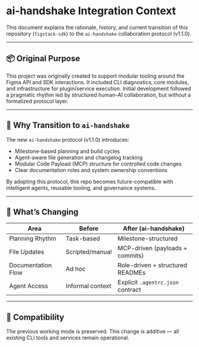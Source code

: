 # ai-handshake Integration Context

This document explains the rationale, history, and current transition of this repository (`figstack-sdk`) to the `ai-handshake` collaboration protocol (v1.1.0).

---

## 📦 Original Purpose

This project was originally created to support modular tooling around the Figma API and SDK interactions. It included CLI diagnostics, core modules, and infrastructure for plugin/service execution. Initial development followed a pragmatic rhythm led by structured human–AI collaboration, but without a formalized protocol layer.

---

## 🤝 Why Transition to `ai-handshake`

The new `ai-handshake` protocol (v1.1.0) introduces:

- Milestone-based planning and build cycles
- Agent-aware file generation and changelog tracking
- Modular Code Payload (MCP) structure for controlled code changes
- Clear documentation roles and system ownership conventions

By adopting this protocol, this repo becomes future-compatible with intelligent agents, reusable tooling, and governance systems.

---

## 🔁 What’s Changing

| Area               | Before                  | After (ai-handshake)                |
|--------------------|--------------------------|--------------------------------------|
| Planning Rhythm    | Task-based               | Milestone-structured                 |
| File Updates       | Scripted/manual          | MCP-driven (payloads + commits)      |
| Documentation Flow | Ad hoc                   | Role-driven + structured READMEs     |
| Agent Access       | Informal context         | Explicit `.agentrc.json` contract    |

---

## 🔐 Compatibility

The previous working mode is preserved. This change is additive — all existing CLI tools and services remain operational.
